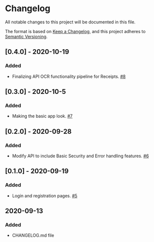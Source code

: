 # Changelog
All notable changes to this project will be documented in this file.

The format is based on [Keep a Changelog](https://keepachangelog.com/en/1.0.0/),
and this project adheres to [Semantic Versioning](https://semver.org/spec/v2.0.0.html).

## [0.4.0] - 2020-10-19
### Added 
- Finalizing API OCR functionality pipeline for Receipts. [#8](https://github.com/SenecaCollegeBTSProjects/Group_12/issues/8)

## [0.3.0] - 2020-10-5
### Added 
- Making the basic app look. [#7](https://github.com/SenecaCollegeBTSProjects/Group_12/issues/7)

## [0.2.0] - 2020-09-28
### Added 
- Modify API to include Basic Security and Error handling features. [#6](https://github.com/SenecaCollegeBTSProjects/Group_12/issues/6)

## [0.1.0] - 2020-09-19
### Added 
- Login and registration pages. [#5](https://github.com/SenecaCollegeBTSProjects/Group_12/issues/5)

## 2020-09-13
### Added 
- CHANGELOG.md file
